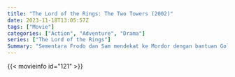 ```yaml
---
title: "The Lord of the Rings: The Two Towers (2002)"
date: 2023-11-18T13:05:57Z
tags: ["Movie"]
categories: ["Action", "Adventure", "Drama"]
series: ["The Lord of the Rings"]
Summary: "Sementara Frodo dan Sam mendekat ke Mordor dengan bantuan Gollum yang licik, kelompok yang terpecah ini bertahan melawan sekutu baru Sauron, Saruman, dan gerombolan Isengard-nya."
---
```


<mux-player stream-type="on-demand"
src="https://kp3d-my.sharepoint.com/personal/ryoo_kp3d_onmicrosoft_com/_layouts/15/download.aspx?share=ERt5fabe4gVPvMIecdQ0KC4Bmk6rDXYsNzYshevhcHN2vA" prefer-playback="mse" controls>

</mux-player>


{{< movieinfo id="121" >}}

<script src="https://cdn.jsdelivr.net/npm/@mux/mux-player"></script>

 <script type="application/ld+json ">
{
"@context": "https://schema.org/",
"@type": "VideoObject",
"name": "The Lord of the Rings: The Two Towers (2002)",
"contentUrl": "https://stream.mux.com/ZStNZwTNntP3ww5uyGY9DsTruiAlDocf3HMkPSCoVe4.m3u8",
"thumbnailUrl": "https://www.themoviedb.org/t/p/original/9KCiWyhFJlN2v0y3O7YAWvlgkvE.jpg?width=314&fit_mode=preserve&time=25",
"uploadDate": "2023-11-18T13:05:57Z",
}

</script>